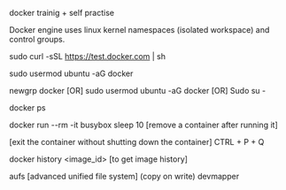 docker trainig + self practise

Docker engine uses linux kernel namespaces (isolated workspace) and control groups.


sudo curl -sSL https://test.docker.com | sh 

sudo usermod ubuntu -aG docker

newgrp docker  [OR]
sudo usermod ubuntu -aG docker [OR]
Sudo su -

docker ps


 docker run --rm -it busybox sleep 10
[remove a container after running it]



[exit the container without shutting down the container]
CTRL + P + Q

docker history <image_id> 
[to get image history]




aufs [advanced unified file system] (copy on write)
devmapper

